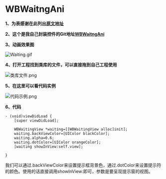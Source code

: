 # WBWaitngAni
**1、为表感谢在此列出[原文地址](http://www.jianshu.com/p/4c34b42cf84f)**

**2、这个是我自己封装控件的Git地址[WBWaitngAni](https://github.com/ulovebin/WBWaitngAni)**

**3、动画效果图**

![Waiting.gif](http://upload-images.jianshu.io/upload_images/1728983-a8432f4eb39f21c0.gif?imageMogr2/auto-orient/strip)

**4、打开工程找到类库的文件，可以直接拖到自己工程使用**

![类库文件.png](http://upload-images.jianshu.io/upload_images/1728983-9e03f8044698a270.png?imageMogr2/auto-orient/strip%7CimageView2/2/w/1240)

**5、在这里可以看代码实例**

![代码示例.png](http://upload-images.jianshu.io/upload_images/1728983-be83dd0346f865ed.png?imageMogr2/auto-orient/strip%7CimageView2/2/w/1240)

**6、代码**
```
- (void)viewDidLoad {
    [super viewDidLoad];
    
    WBWaitingView *waiting=[[WBWaitingView alloc]init];
    waiting.backViewColor=[UIColor blackColor];
    waiting.alpha=0.6;
    waiting.dotColor=[UIColor orangeColor];
    [waiting showInView:self.view];
    
}
```
我们可以通过.backViewColor来设置提示框背景色，通过.dotColor来设置提示符的颜色。使用的话直接调用showInView:即可，参数是要呈现提示窗的视图。
